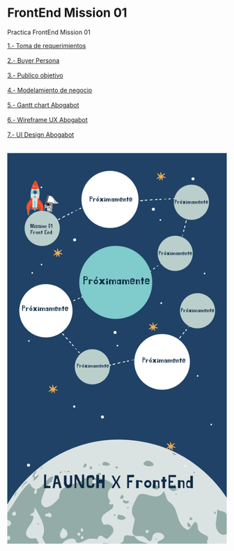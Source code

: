 # FrontEnd Mission 01
Practica FrontEnd Mission 01

<a href="https://github.com/JAbbadGarcia/FrontEndMission01/blob/main/1.-Reqierimientos_Abogaot_AbbadGarcia.pdf">1.- Toma de requerimientos</a>
<br>
<br>
<a href="https://github.com/JAbbadGarcia/FrontEndMission01/blob/main/BuyerPersonaAbogabotDiego.pdf">2.- Buyer Persona</a>
<br>
<br>
<a href="https://github.com/JAbbadGarcia/FrontEndMission01/blob/main/Target%20Audience%20Abogabot.jpg">3.- Publico objetivo</a>
<br>
<br>
<a href="https://miro.com/app/board/uXjVOLc_U14=/?invite_link_id=102117774905">4.- Modelamiento de negocio</a>
<br>
<br>
<a href="https://github.com/JAbbadGarcia/FrontEndMission01/blob/main/AbogabotGanttChart.jpg">5.- Gantt chart Abogabot</a>
<br>
<br>
<a href="https://www.figma.com/file/vu4ULXdnsoTfT2MzDUOz0d/wireframeUX-Abogabot?node-id=0%3A1">6.- Wireframe UX Abogabot</a>
<br>
<br>
<a href="https://www.figma.com/file/zltxozIjk5tws87FEWkp7d/AbogabotUI?node-id=0%3A1">7.- UI Design Abogabot</a>
<br>
<br>
<br>
<img src="https://github.com/JAbbadGarcia/FrontEndMission01/blob/main/Launch_X.png" alt="Launch X">
